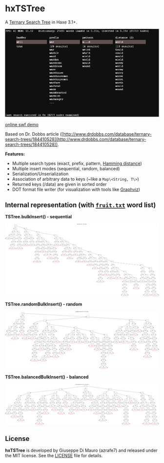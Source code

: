 hxTSTree
========

A [Ternary Search Tree](http://en.wikipedia.org/wiki/Ternary_search_tree) in Haxe 3.1+.

![](screenshot.png)

[online swf demo](https://dl.dropboxusercontent.com/u/32864004/dev/FPDemo/hxTSTreeDemo.swf)

Based on Dr. Dobbs article ([http://www.drdobbs.com/database/ternary-search-trees/184410528](http://www.drdobbs.com/database/ternary-search-trees/184410528)).

**Features:**

 - Multiple search types (exact, prefix, pattern, [Hamming distance](http://en.wikipedia.org/wiki/Hamming_distance))
 - Multiple insert modes (sequential, random, balanced)
 - Serialization/Unserialization
 - Association of arbitrary data to keys (~like a `Map\<String, T\>`)
 - Returned keys (/data) are given in sorted order
 - DOT format file writer (for visualization with tools like [Graphviz](http://www.graphviz.org/)) 

## Internal representation (with [`fruit.txt`](assets/fruit.txt) word list)

**TSTree.bulkInsert() - sequential**

![](bulkInsert.png)


**TSTree.randomBulkInsert() - random**

![](randomBulkInsert.png)


**TSTree.balancedBulkInsert() - balanced**

![](balancedBulkInsert.png)

## License

**hxTSTree** is developed by Giuseppe Di Mauro (azrafe7) and released under the MIT license. See the [LICENSE](LICENSE) file for details. 